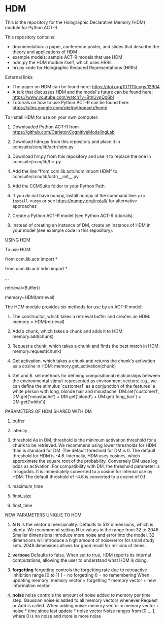 # HDM

This is the repository for the Holographic Declarative Memory (HDM) module for Python ACT-R.

This repository contains:
- documentation: a paper, conference poster, and slides that describe the theory and applications of HDM
- example models: sample ACT-R models that use HDM
- hdm.py the HDM module itself, which uses HRRs
- hrr.py code for Holographic Reduced Representations (HRRs)

External links:
- The paper on HDM can be found here: https://doi.org/10.1111/cogs.12904
- A talk that discusses HDM and the model's future can be found here: https://www.youtube.com/watch?v=BtnUvpQg6bI
- Tutorials on how to use Python ACT-R can be found here: https://sites.google.com/site/pythonactr/home

To install HDM for use on your own computer:

1. Downloaded Python ACT-R from https://github.com/CarletonCognitiveModelingLab

2. Download hdm.py from this repository and place it in ccmsuite/ccm/lib/actr/hdm.py

3. Download hrr.py from this repository and use it to replace the one in ccmsuite/ccm/lib/hrr.py

4. Add the line “from ccm.lib.actr.hdm import HDM” to ccmsuite/ccm/lib/actr/\_\_init\_\_.py

5. Add the CCMSuite folder to your Python Path.

6. If you do not have numpy, install numpy at the command line: `pip install numpy` or see https://numpy.org/install/ for alternative approaches

7. Create a Python ACT-R model (see Python ACT-R tutorials).

8. Instead of creating an instance of DM, create an instance of HDM in your model (see example code in this repository).

USING HDM

To use HDM:

   from ccm.lib.actr import *

   from ccm.lib.actr.hdm import *

 ...

   retrieval=Buffer()

   memory=HDM(retrieval)

The HDM module provides six methods for use by an ACT-R model:

1. The constructor, which takes a retrieval buffer and creates an HDM:
memory = HDM(retrieval)

2. Add a chunk, which takes a chunk and adds it to HDM:
memory.add(chunk)

3. Request a chunk, which takes a chunk and finds the best match in HDM:
memory.request(chunk)

4. Get activation, which takes a chunk and returns the chunk's activation as a cosine in HDM:
memory.get_activation(chunk)

5. Get and 6. set methods for defining compositional relationships between the environmental stimuli represented as environment vectors:
e.g., we can define the stimulus 'customer1' as a conjunction of the features 'a white person with long, blonde hair and moustache'
DM.set('customer1', DM.get('moustache') + DM.get('blond') + DM.get('long_hair') + DM.get('white'))

PARAMETERS OF HDM SHARED WITH DM

1. buffer
2. latency
3. threshold
As in DM, threshold is the minimum activation threshold for a chunk to be retrieved. We recommend using lower thresholds for HDM than is standard for DM. The default threshold for DM is 0. The default threshold for HDM is -4.6. 
Internally, HDM uses cosines, which approximate the square root of the probability. Conversely DM uses log odds as activation. For compatibility with DM, the threshold parameter is in logodds. It is immediately converted to a cosine for internal use by HDM.
The default threshold of -4.6 is converted to a cosine of 0.1.

4. maximum_time
5. finst_size
6. finst_time

NEW PARAMETERS UNIQUE TO HDM

1. **N**
N is the vector dimensionality. Defaults to 512 dimensions, which is plenty. We recommend setting N to values in the range from 32 to 2048. Smaller dimensions introduce more noise and error into the model. 32 dimensions will introduce a high amount of noise/error for small study sets. 2048 dimensions allows for good recall for millions of items. 
2. **verbose**
Defaults to false. When set to true, HDM reports its internal computations, allowing the user to understand what HDM is doing.
3. **forgetting**
forgetting controls the forgetting rate due to retroactive inhibition
range [0 to 1]
1 = no forgetting
0 = no remembering
When updating memory:
memory vector =  forgetting * memory vector + new information vector

4. **noise**
noise controls the amount of noise added to memory per time step. Gaussian noise is added to all memory vectors whenever Request or Add is called.
When adding noise:
memory vector = memory vector + noise * time since last update * noise vector
Noise ranges from [0 ... ], where 0 is no noise and more is more noise
